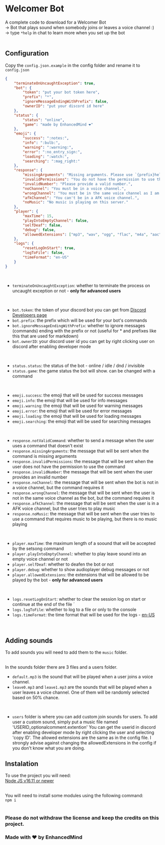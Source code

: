 # Welcomer Bot
A complete code to download for a Welcomer Bot  
-> Bot that plays sound when somebody joins or leaves a voice channel :)  
-> type `*help` in chat to learn more when you set up the bot  
<br>

## Configuration
Copy the `config.json.example` in the config folder and rename it to `config.json`  
```json
{
    "terminateOnUncaughtException": true,
    "bot": {
        "token": "put your bot token here",
        "prefix": "*",
        "ignoreMessageEndingWithPrefix": false,
        "ownerID": "put your discord id here"
    },
    "status": {
        "status": "online",
        "game": "made by EnhancedMind ❤️"
    },
    "emoji": {
        "success": ":notes:",
        "info": ":bulb:",
        "warning": ":warning:",
        "error": ":no_entry_sign:",
        "loading": ":watch:",
        "searching": ":mag_right:"
    },
    "response": {
        "missingArguments": "Missing arguments. Please use `{prefix}help` for more information.",
        "invalidPermissions": "You do not have the permission to use this command.",
        "invalidNumber": "Please provide a valid number.",
        "noChannel": "You must be in a voice channel.",
        "wrongChannel": "You must be in the same voice channel as I am.",
        "afkChannel": "You can't be in a AFK voice channel.",
        "noMusic": "No music is playing on this server."
    },
    "player": {
        "maxTime": 15,
        "playIntoEmptyChannel": false,
        "selfDeaf": false,
        "debug": false,
        "allowedExtensions": ["mp3", "wav", "ogg", "flac", "m4a", "aac", "webm", "opus", "aiff", "wma", "ac3"]
    },
    "logs": {
        "resetLogOnStart": true,
        "logToFile": false,
        "timeFormat": "en-US"
    }
}
```
<br>

- `terminateOnUncaughtException`: whether to terminate the process on uncaught exception or not - **only for advanced users**  
<br>

- `bot.token`: the token of your discord bot you can get from [Discord Developers page](https://discord.com/developers/applications)  
- `bot.prefix`: the prefix which will be used for your bot's commands  
- `bot.ignoreMessageEndingWithPrefix`: whether to ignore messages (commands) ending with the prefix or not (useful for * and prefixes like this that are used for markdown)  
- `bot.ownerID`: your discord user id you can get by right clicking user on discord after enabling developer mode  
<br>

- `status.status`: the status of the bot - online / idle / dnd / invisible  
- `status.game`: the game status the bot will show. can be changed with a command  
<br>

- `emoji.success`: the emoji that will be used for success messages  
- `emoji.info`: the emoji that will be used for info messages  
- `emoji.warning`: the emoji that will be used for warning messages  
- `emoji.error`: the emoji that will be used for error messages  
- `emoji.loading`: the emoji that will be used for loading messages  
- `emoji.searching`: the emoji that will be used for searching messages  
<br>

- `response.notValidCommand`: whether to send a message when the user uses a command that doesn't exist  
- `response.missingArguments`: the message that will be sent when the command is missing arguments  
- `response.invalidPermissions`: the message that will be sent when the user does not have the permission to use the command  
- `response.invalidNumber`: the message that will be sent when the user provides an invalid number  
- `response.noChannel`: the message that will be sent when the bot is not in a voice channel, but the command requires it  
- `response.wrongChannel`: the message that will be sent when the user is not in the same voice channel as the bot, but the command requires it  
- `response.afkChannel`: the message that will be sent when the user is in a AFK voice channel, but the user tries to play music  
- `response.noMusic`: the message that will be sent when the user tries to use a command that requires music to be playing, but there is no music playing  
<br>

- `player.maxTime`: the maximum length of a soound that will be accepted by the setsong command  
- `player.playIntoEmptyChannel`: whether to play leave sound into an empty voice channel or not  
- `player.selfDeaf`: whether to deafen the bot or not  
- `player.debug`: whether to show audioplayer debug messages or not  
- `player.allowedExtensions`: the extensions that will be allowed to be played by the bot - **only for advanced users**  
<br>

- `logs.resetLogOnStart`: whether to clear the session log on start or continue at the end of the file  ´
- `logs.logToFile`: whether to log to a file or only to the console  
- `logs.timeFormat`: the time format that will be used for the logs - [en-US](https://developer.mozilla.org/en-US/docs/Web/JavaScript/Reference/Global_Objects/Intl/DateTimeFormat/DateTimeFormat)  
<br><br>

## Adding sounds
To add sounds you will need to add them to the `music` folder.  
<br>

In the sounds folder there are 3 files and a users folder.
- `default.mp3` is the sound that will be played when a user joins a voice channel.
- `leave0.mp3` and `leave1.mp3` are the sounds that will be played when a user leaves a voice channel. One of them will be randomly selected based on 50% chance.
<br>

- `users` folder is where you can add custom join sounds for users. To add user a custom sound, simply put a music file named 'USERID_optionalcomment.extention' You can get the userid in discord after enabling developer mode by right clicking the user and selecting 'copy ID'. The allowed extensions are the same as in the config file. I strongly advise against changing the allowedExtensions in the config if you don't know what you are doing.


## Instalation
To use the project you will need:  
[Node JS v16.11 or newer](https://nodejs.org/en/)  
<br>

You will need to install some modules using the following command:  
`npm i`  
<br>
  
### Please do not withdraw the license and keep the credits on this project.
### Made with ❤️ by EnhancedMind  
